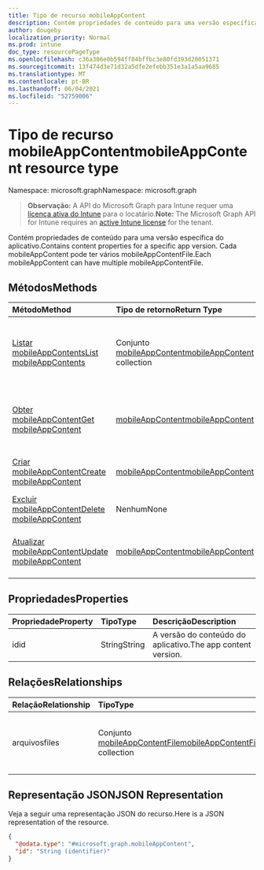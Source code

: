 ```yaml
---
title: Tipo de recurso mobileAppContent
description: Contém propriedades de conteúdo para uma versão específica do aplicativo. Cada mobileAppContent pode ter vários mobileAppContentFile.
author: dougeby
localization_priority: Normal
ms.prod: intune
doc_type: resourcePageType
ms.openlocfilehash: c36a306e0b594ff84bffbc3e80fd393d20051371
ms.sourcegitcommit: 13f474d3e71d32a5dfe2efebb351e3a1a5aa9685
ms.translationtype: MT
ms.contentlocale: pt-BR
ms.lasthandoff: 06/04/2021
ms.locfileid: "52759006"
---
```

# <a name="mobileappcontent-resource-type"></a><span data-ttu-id="9fdcb-104">Tipo de recurso mobileAppContent</span><span class="sxs-lookup"><span data-stu-id="9fdcb-104">mobileAppContent resource type</span></span>

<span data-ttu-id="9fdcb-105">Namespace: microsoft.graph</span><span class="sxs-lookup"><span data-stu-id="9fdcb-105">Namespace: microsoft.graph</span></span>

> <span data-ttu-id="9fdcb-106">**Observação:** A API do Microsoft Graph para Intune requer uma [licença ativa do Intune](https://go.microsoft.com/fwlink/?linkid=839381) para o locatário.</span><span class="sxs-lookup"><span data-stu-id="9fdcb-106">**Note:** The Microsoft Graph API for Intune requires an [active Intune license](https://go.microsoft.com/fwlink/?linkid=839381) for the tenant.</span></span>

<span data-ttu-id="9fdcb-107">Contém propriedades de conteúdo para uma versão específica do aplicativo.</span><span class="sxs-lookup"><span data-stu-id="9fdcb-107">Contains content properties for a specific app version.</span></span> <span data-ttu-id="9fdcb-108">Cada mobileAppContent pode ter vários mobileAppContentFile.</span><span class="sxs-lookup"><span data-stu-id="9fdcb-108">Each mobileAppContent can have multiple mobileAppContentFile.</span></span>

## <a name="methods"></a><span data-ttu-id="9fdcb-109">Métodos</span><span class="sxs-lookup"><span data-stu-id="9fdcb-109">Methods</span></span>
|<span data-ttu-id="9fdcb-110">Método</span><span class="sxs-lookup"><span data-stu-id="9fdcb-110">Method</span></span>|<span data-ttu-id="9fdcb-111">Tipo de retorno</span><span class="sxs-lookup"><span data-stu-id="9fdcb-111">Return Type</span></span>|<span data-ttu-id="9fdcb-112">Descrição</span><span class="sxs-lookup"><span data-stu-id="9fdcb-112">Description</span></span>|
|:---|:---|:---|
|[<span data-ttu-id="9fdcb-113">Listar mobileAppContents</span><span class="sxs-lookup"><span data-stu-id="9fdcb-113">List mobileAppContents</span></span>](../api/intune-apps-mobileappcontent-list.md)|<span data-ttu-id="9fdcb-114">Conjunto [mobileAppContent](../resources/intune-apps-mobileappcontent.md)</span><span class="sxs-lookup"><span data-stu-id="9fdcb-114">[mobileAppContent](../resources/intune-apps-mobileappcontent.md) collection</span></span>|<span data-ttu-id="9fdcb-115">Listar propriedades e relações de objetos de [mobileAppContent](../resources/intune-apps-mobileappcontent.md).</span><span class="sxs-lookup"><span data-stu-id="9fdcb-115">List properties and relationships of the [mobileAppContent](../resources/intune-apps-mobileappcontent.md) objects.</span></span>|
|[<span data-ttu-id="9fdcb-116">Obter mobileAppContent</span><span class="sxs-lookup"><span data-stu-id="9fdcb-116">Get mobileAppContent</span></span>](../api/intune-apps-mobileappcontent-get.md)|[<span data-ttu-id="9fdcb-117">mobileAppContent</span><span class="sxs-lookup"><span data-stu-id="9fdcb-117">mobileAppContent</span></span>](../resources/intune-apps-mobileappcontent.md)|<span data-ttu-id="9fdcb-118">Ler propriedades e relações de objetos de [mobileAppContent](../resources/intune-apps-mobileappcontent.md).</span><span class="sxs-lookup"><span data-stu-id="9fdcb-118">Read properties and relationships of the [mobileAppContent](../resources/intune-apps-mobileappcontent.md) object.</span></span>|
|[<span data-ttu-id="9fdcb-119">Criar mobileAppContent</span><span class="sxs-lookup"><span data-stu-id="9fdcb-119">Create mobileAppContent</span></span>](../api/intune-apps-mobileappcontent-create.md)|[<span data-ttu-id="9fdcb-120">mobileAppContent</span><span class="sxs-lookup"><span data-stu-id="9fdcb-120">mobileAppContent</span></span>](../resources/intune-apps-mobileappcontent.md)|<span data-ttu-id="9fdcb-121">Criar um novo objeto de [mobileAppContent](../resources/intune-apps-mobileappcontent.md).</span><span class="sxs-lookup"><span data-stu-id="9fdcb-121">Create a new [mobileAppContent](../resources/intune-apps-mobileappcontent.md) object.</span></span>|
|[<span data-ttu-id="9fdcb-122">Excluir mobileAppContent</span><span class="sxs-lookup"><span data-stu-id="9fdcb-122">Delete mobileAppContent</span></span>](../api/intune-apps-mobileappcontent-delete.md)|<span data-ttu-id="9fdcb-123">Nenhum</span><span class="sxs-lookup"><span data-stu-id="9fdcb-123">None</span></span>|<span data-ttu-id="9fdcb-124">Excluir [mobileAppContent](../resources/intune-apps-mobileappcontent.md).</span><span class="sxs-lookup"><span data-stu-id="9fdcb-124">Deletes a [mobileAppContent](../resources/intune-apps-mobileappcontent.md).</span></span>|
|[<span data-ttu-id="9fdcb-125">Atualizar mobileAppContent</span><span class="sxs-lookup"><span data-stu-id="9fdcb-125">Update mobileAppContent</span></span>](../api/intune-apps-mobileappcontent-update.md)|[<span data-ttu-id="9fdcb-126">mobileAppContent</span><span class="sxs-lookup"><span data-stu-id="9fdcb-126">mobileAppContent</span></span>](../resources/intune-apps-mobileappcontent.md)|<span data-ttu-id="9fdcb-127">Atualizar as propriedades de um objeto de [mobileAppContent](../resources/intune-apps-mobileappcontent.md).</span><span class="sxs-lookup"><span data-stu-id="9fdcb-127">Update the properties of a [mobileAppContent](../resources/intune-apps-mobileappcontent.md) object.</span></span>|

## <a name="properties"></a><span data-ttu-id="9fdcb-128">Propriedades</span><span class="sxs-lookup"><span data-stu-id="9fdcb-128">Properties</span></span>
|<span data-ttu-id="9fdcb-129">Propriedade</span><span class="sxs-lookup"><span data-stu-id="9fdcb-129">Property</span></span>|<span data-ttu-id="9fdcb-130">Tipo</span><span class="sxs-lookup"><span data-stu-id="9fdcb-130">Type</span></span>|<span data-ttu-id="9fdcb-131">Descrição</span><span class="sxs-lookup"><span data-stu-id="9fdcb-131">Description</span></span>|
|:---|:---|:---|
|<span data-ttu-id="9fdcb-132">id</span><span class="sxs-lookup"><span data-stu-id="9fdcb-132">id</span></span>|<span data-ttu-id="9fdcb-133">String</span><span class="sxs-lookup"><span data-stu-id="9fdcb-133">String</span></span>|<span data-ttu-id="9fdcb-134">A versão do conteúdo do aplicativo.</span><span class="sxs-lookup"><span data-stu-id="9fdcb-134">The app content version.</span></span>|

## <a name="relationships"></a><span data-ttu-id="9fdcb-135">Relações</span><span class="sxs-lookup"><span data-stu-id="9fdcb-135">Relationships</span></span>
|<span data-ttu-id="9fdcb-136">Relação</span><span class="sxs-lookup"><span data-stu-id="9fdcb-136">Relationship</span></span>|<span data-ttu-id="9fdcb-137">Tipo</span><span class="sxs-lookup"><span data-stu-id="9fdcb-137">Type</span></span>|<span data-ttu-id="9fdcb-138">Descrição</span><span class="sxs-lookup"><span data-stu-id="9fdcb-138">Description</span></span>|
|:---|:---|:---|
|<span data-ttu-id="9fdcb-139">arquivos</span><span class="sxs-lookup"><span data-stu-id="9fdcb-139">files</span></span>|<span data-ttu-id="9fdcb-140">Conjunto [mobileAppContentFile](../resources/intune-apps-mobileappcontentfile.md)</span><span class="sxs-lookup"><span data-stu-id="9fdcb-140">[mobileAppContentFile](../resources/intune-apps-mobileappcontentfile.md) collection</span></span>|<span data-ttu-id="9fdcb-141">A lista dos arquivos desta versão de conteúdo do aplicativo.</span><span class="sxs-lookup"><span data-stu-id="9fdcb-141">The list of files for this app content version.</span></span>|

## <a name="json-representation"></a><span data-ttu-id="9fdcb-142">Representação JSON</span><span class="sxs-lookup"><span data-stu-id="9fdcb-142">JSON Representation</span></span>
<span data-ttu-id="9fdcb-143">Veja a seguir uma representação JSON do recurso.</span><span class="sxs-lookup"><span data-stu-id="9fdcb-143">Here is a JSON representation of the resource.</span></span>
<!-- {
  "blockType": "resource",
  "keyProperty": "id",
  "@odata.type": "microsoft.graph.mobileAppContent"
}
-->
``` json
{
  "@odata.type": "#microsoft.graph.mobileAppContent",
  "id": "String (identifier)"
}
```




